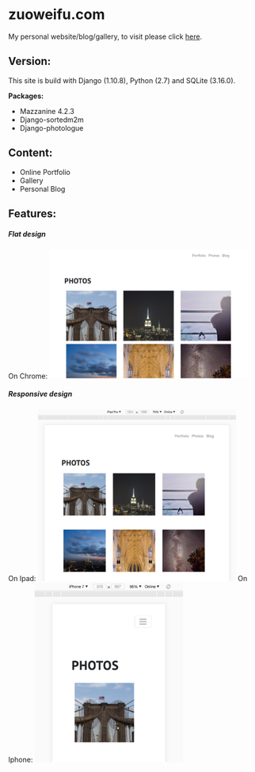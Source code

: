# zuoweifu.com
My personal website/blog/gallery, to visit please click [here](http://www.zuoweifu.com).

## Version:
This site is build with Django (1.10.8), Python (2.7) and SQLite (3.16.0).

**Packages:**

 - Mazzanine 4.2.3
 - Django-sortedm2m
 - Django-photologue

## Content:

 - Online Portfolio
 - Gallery 
 - Personal Blog 
 
## Features:
##### Flat design
On Chrome:
<img src="/moderna/static/img/images/1.png" width="400">
##### Responsive design
On Ipad:
<img src="/moderna/static/img/images/2.png" width="400">
On Iphone:
<img src="/moderna/static/img/images/3.png" width="300">